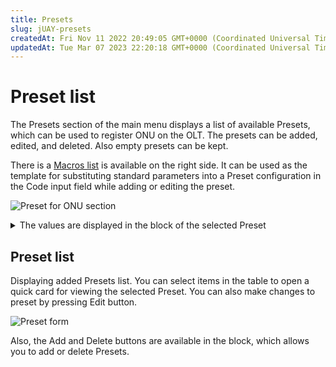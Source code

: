 ```yaml
---
title: Presets
slug: jUAY-presets
createdAt: Fri Nov 11 2022 20:49:05 GMT+0000 (Coordinated Universal Time)
updatedAt: Tue Mar 07 2023 22:20:18 GMT+0000 (Coordinated Universal Time)
---
```


# Preset list

The Presets section of the main menu displays a list of available Presets, which can be used to register ONU on the OLT. The presets can be added, edited, and deleted. Also empty presets can be kept.

There is a [Macros list](macros.md) is available on the right side. It can be used as the template for substituting standard parameters into a Preset configuration in the Code input field while adding or editing the preset.

![Preset for ONU section](../.gitbook/assets/hlF6DGDCJgwJSWglb7QNG\_image.png)

<details>

<summary>The values are displayed in the block of the selected Preset</summary>

Preset title&#x20;

ONU Type - selected ONU types to which the Preset corresponds&#x20;

Description EN - a detailed description of the Preset in English&#x20;

Code - Preset configuration script

</details>

## Preset list

Displaying added Presets list. You can select items in the table to open a quick card for viewing the selected Preset. You can also make changes to preset by pressing Edit button.

![Preset form](../.gitbook/assets/tIav7KLWutnXf2IRXtHrK\_screenshot-2023-01-28-at-224057.png)

Also, the Add and Delete buttons are available in the block, which allows you to add or delete Presets.
